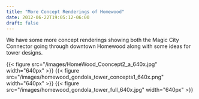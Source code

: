 ```yaml
---
title: "More Concept Renderings of Homewood"
date: 2012-06-22T19:05:12-06:00
draft: false
---
```


We have some more concept renderings showing both the Magic City
Connector going through downtown Homewood along with some ideas for
tower designs.

{{< figure src="/images/HomeWood_Cooncept2_a_640x.jpg" width="640px" >}}
{{< figure src="/images/homewood_gondola_tower_concepts1_640x.png" width="640px" >}}
{{< figure src="/images/homewood_gondola_tower_full_640x.jpg" width="640px" >}}
